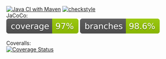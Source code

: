 [![Java CI with Maven](https://github.com/Blueerr/MTSS-2/actions/workflows/build.yml/badge.svg)](https://github.com/Blueerr/MTSS-2/actions/workflows/build.yml)
[![checkstyle](https://github.com/Blueerr/MTSS-2/actions/workflows/checkstyle.yml/badge.svg)](https://github.com/Blueerr/MTSS-2/actions/workflows/checkstyle.yml)  
JaCoCo:  
![Coverage](.github/badges/jacoco.svg)
![Branches](.github/badges/branches.svg)  

Coveralls:  
[![Coverage Status](https://coveralls.io/repos/github/Blueerr/MTSS-2/badge.svg?branch=master&kill_cache=1)](https://coveralls.io/github/Blueerr/MTSS-2?branch=master)  